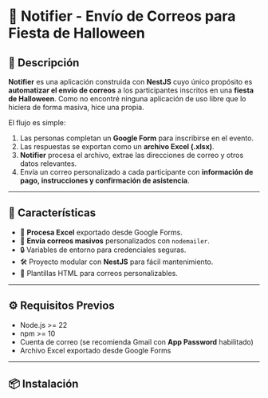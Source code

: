 # 🎃 Notifier - Envío de Correos para Fiesta de Halloween

## 📌 Descripción

**Notifier** es una aplicación construida con **NestJS** cuyo único propósito es **automatizar el envío de correos** a los participantes inscritos en una **fiesta de Halloween**.  Como no encontré ninguna aplicación de uso libre que lo hiciera de forma masiva, hice una propia.

El flujo es simple:
1. Las personas completan un **Google Form** para inscribirse en el evento.
2. Las respuestas se exportan como un **archivo Excel (.xlsx)**.
3. **Notifier** procesa el archivo, extrae las direcciones de correo y otros datos relevantes.
4. Envía un correo personalizado a cada participante con **información de pago, instrucciones y confirmación de asistencia**.

---

## 🚀 Características
- 📂 **Procesa Excel** exportado desde Google Forms.
- 📧 **Envía correos masivos** personalizados con `nodemailer`.
- 🔒 Variables de entorno para credenciales seguras.
- 🛠️ Proyecto modular con **NestJS** para fácil mantenimiento.
- 🎨 Plantillas HTML para correos personalizables.

---


## ⚙️ Requisitos Previos
- Node.js >= 22
- npm >= 10
- Cuenta de correo (se recomienda Gmail con **App Password** habilitado)
- Archivo Excel exportado desde Google Forms

---

## 📦 Instalación

